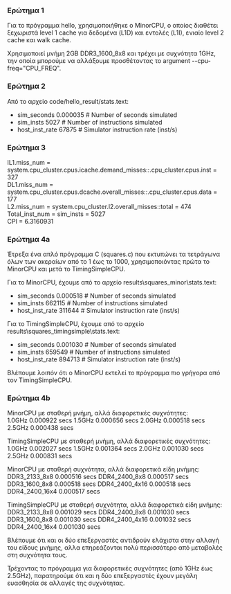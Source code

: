 ### Ερώτημα 1

Για το πρόγραμμα hello, χρησιμοποιήθηκε ο MinorCPU, ο οποίος διαθέτει ξεχωριστά level 1 cache για δεδομένα (L1D) και εντολές (L1Ι), ενιαίο level 2 cache και walk cache.  

Χρησιμοποιεί μνήμη 2GB DDR3_1600_8x8 και τρέχει με συχνότητα 1GHz, την οποία μπορούμε να αλλάξουμε προσθέτοντας το argument --cpu-freq="CPU_FREQ".

### Ερώτημα 2

Από το αρχείο code/hello_result/stats.text:

*	sim\_seconds			0.000035		# Number of seconds simulated  
*	sim\_insts			5027			# Number of instructions simulated  
*	host\_inst\_rate		67875			# Simulator instruction rate (inst/s)


### Ερώτημα 3

IL1.miss_num = system.cpu_cluster.cpus.icache.demand_misses::.cpu_cluster.cpus.inst = 327  
DL1.miss_num = system.cpu_cluster.cpus.dcache.overall_misses::.cpu_cluster.cpus.data = 177  
L2.miss_num = system.cpu_cluster.l2.overall_misses::total = 474  
Total_inst_num = sim_insts = 5027  
CPI = 6.3160931


### Ερώτημα 4a

Έτρεξα ένα απλό πρόγραμμα C (squares.c) που εκτυπώνει τα τετράγωνα όλων των ακεραίων από το 1 έως το 1000, χρησιμοποιόντας πρώτα το MinorCPU και μετά το TimingSimpleCPU.

Για το MinorCPU, έχουμε από το αρχείο results\squares\_minor\stats.text:

*	sim\_seconds			0.000518		# Number of seconds simulated  
*	sim\_insts			662115			# Number of instructions simulated  
*	host\_inst\_rate		311644			# Simulator instruction rate (inst/s)

Για το TimingSimpleCPU, έχουμε από το αρχείο results\squares\_timingsimple\stats.text:

*	sim\_seconds			0.001030		# Number of seconds simulated  
*	sim\_insts			659549			# Number of instructions simulated  
*	host\_inst\_rate		894713			# Simulator instruction rate (inst/s)

Βλέπουμε λοιπόν ότι ο MinorCPU εκτελεί το πρόγραμμα πιο γρήγορα από τον TimingSimpleCPU.


### Ερώτημα 4b

MinorCPU με σταθερή μνήμη, αλλά διαφορετικές συχνότητες:  
1.0GHz    0.000922 secs 
1.5GHz    0.000656 secs 
2.0GHz    0.000518 secs 
2.5GHz    0.000438 secs

TimingSimpleCPU με σταθερή μνήμη, αλλά διαφορετικές συχνότητες:  
1.0GHz    0.002027 secs 
1.5GHz    0.001364 secs 
2.0GHz    0.001030 secs 
2.5GHz    0.000831 secs

MinorCPU με σταθερή συχνότητα, αλλά διαφορετικά είδη μνήμης:
DDR3_2133_8x8     0.000516 secs 
DDR4_2400_8x8     0.000517 secs 
DDR3_1600_8x8     0.000518 secs 
DDR4_2400_4x16    0.000518 secs 
DDR4_2400_16x4    0.000517 secs

TimingSimpleCPU με σταθερή συχνότητα, αλλά διαφορετικά είδη μνήμης:
DDR3_2133_8x8     0.001029 secs 
DDR4_2400_8x8     0.001030 secs 
DDR3_1600_8x8     0.001030 secs 
DDR4_2400_4x16    0.001032 secs 
DDR4_2400_16x4    0.001030 secs

Βλέπουμε ότι και οι δύο επεξεργαστές αντιδρούν ελάχιστα στην αλλαγή του είδους μνήμης, αλλα επηρεάζονται πολύ περισσότερο από μεταβολές στη συχνότητα τους.


Τρέχοντας το πρόγραμμα για διαφορετικές συχνότητες (από 1GHz έως 2.5GHz), παρατηρούμε ότι και η δύο επεξεργαστές έχουν μεγάλη ευασθησία σε αλλαγές της συχνότητας.
